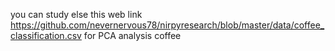 you can study else this web link https://github.com/nevernervous78/nirpyresearch/blob/master/data/coffee_classification.csv
for PCA analysis coffee
